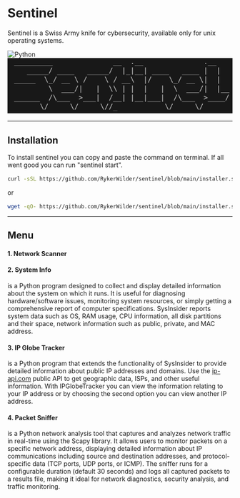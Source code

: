 # Sentinel
Sentinel is a Swiss Army knife for cybersecurity, available only for unix operating systems.

![Python](https://img.shields.io/badge/Python-3776AB?style=flat&logo=python&logoColor=white)
![sentinel](./assets/sentinel.png)

---
## Installation
To install sentinel you can copy and paste the command on terminal. If all went good you can run "sentinel start".

```bash
curl -sSL https://github.com/RykerWilder/sentinel/blob/main/installer.sh | bash
```
or
```bash
wget -qO- https://github.com/RykerWilder/sentinel/blob/main/installer.sh | bash
```

---

## Menu

#### 1. Network Scanner


#### 2. System Info
is a Python program designed to collect and display detailed information about the system on which it runs. It is useful for diagnosing hardware/software issues, monitoring system resources, or simply getting a comprehensive report of computer specifications. SysInsider reports system data such as OS, RAM usage, CPU information, all disk partitions and their space, network information such as public, private, and MAC address.

#### 3. IP Globe Tracker
is a Python program that extends the functionality of SysInsider to provide detailed information about public IP addresses and domains. Use the [ip-api.com](https://ip-api.com/) public API to get geographic data, ISPs, and other useful information.
With IPGlobeTracker you can view the information relating to your IP address or by choosing the second option you can view another IP address.

#### 4. Packet Sniffer
is a Python network analysis tool that captures and analyzes network traffic in real-time using the Scapy library. It allows users to monitor packets on a specific network address, displaying detailed information about IP communications including source and destination addresses, and protocol-specific data (TCP ports, UDP ports, or ICMP). The sniffer runs for a configurable duration (default 30 seconds) and logs all captured packets to a results file, making it ideal for network diagnostics, security analysis, and traffic monitoring.